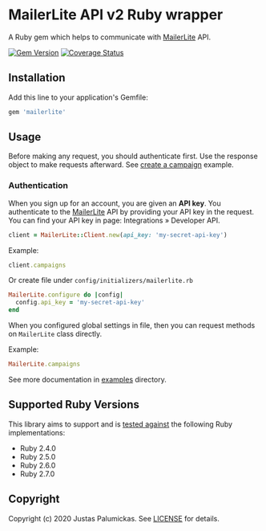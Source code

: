 # MailerLite API v2 Ruby wrapper

A Ruby gem which helps to communicate with [MailerLite][mailerlite] API.

[![Gem Version](https://img.shields.io/gem/v/mailerlite.svg?style=flat-square)][rubygems]
[![Coverage Status](https://img.shields.io/codecov/c/github/jpalumickas/mailerlite-ruby?style=flat-square)][codecov]

## Installation

Add this line to your application's Gemfile:

```ruby
gem 'mailerlite'
```

## Usage

Before making any request, you should authenticate first. Use the response object to
make requests afterward.
See [create a campaign][create_a_campaign] example.

### Authentication

When you sign up for an account, you are given an **API key**. You authenticate to
the [MailerLite][mailerlite] API by providing your API key in the request.
You can find your API key in page: Integrations » Developer API.

```ruby
client = MailerLite::Client.new(api_key: 'my-secret-api-key')
```

Example:

```ruby
client.campaigns
```

Or create file under `config/initializers/mailerlite.rb`

```ruby
MailerLite.configure do |config|
  config.api_key = 'my-secret-api-key'
end
```

When you configured global settings in file, then you can request methods
on `MailerLite` class directly.

Example:

```ruby
MailerLite.campaigns
```

See more documentation in [examples][examples] directory.

## Supported Ruby Versions

This library aims to support and is [tested against][github_actions] the following Ruby
implementations:

* Ruby 2.4.0
* Ruby 2.5.0
* Ruby 2.6.0
* Ruby 2.7.0

## Copyright
Copyright (c) 2020 Justas Palumickas. See [LICENSE][github_actions] for details.

[rubygems]: https://rubygems.org/gems/mailerlite
[codecov]: https://codecov.io/gh/jpalumickas/mailerlite-ruby
[github_actions]: https://github.com/jpalumickas/mailerlite-ruby/actions

[license]: https://raw.githubusercontent.com/jpalumickas/mailerlite-ruby/master/LICENSE
[create_a_campaign]: https://raw.githubusercontent.com/jpalumickas/mailerlite-ruby/master/examples/create_campaign.md
[examples]: https://github.com/jpalumickas/mailerlite-ruby/tree/master/examples

[mailerlite]: https://www.mailerlite.com
